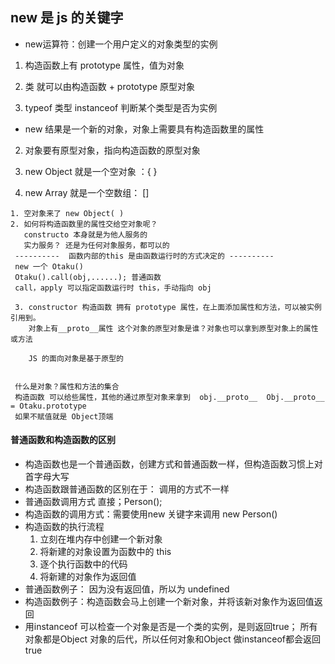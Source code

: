 ## new 是 js 的关键字
   - new运算符：创建一个用户定义的对象类型的实例
   1. 构造函数上有 prototype 属性，值为对象
   2. 类 就可以由构造函数 + prototype 原型对象

   3. typeof 类型 instanceof 判断某个类型是否为实例

   - new 结果是一个新的对象，对象上需要具有构造函数里的属性
   2. 对象要有原型对象，指向构造函数的原型对象

   3. new Object 就是一个空对象 ：{ }
   4. new Array 就是一个空数组： []

    1. 空对象来了 new Object( )
    2. 如何将构造函数里的属性交给空对象呢？
       constructo 本身就是为他人服务的
       实力服务？ 还是为任何对象服务，都可以的
     ----------  函数内部的this 是由函数运行时的方式决定的 ----------
     new 一个 Otaku() 
     Otaku().call(obj,......); 普通函数
     call，apply 可以指定函数运行时 this，手动指向 obj

     3. constructor 构造函数 拥有 prototype 属性，在上面添加属性和方法，可以被实例引用到。
        对象上有__proto__属性 这个对象的原型对象是谁？对象也可以拿到原型对象上的属性或方法

        JS 的面向对象是基于原型的


     什么是对象？属性和方法的集合 
     构造函数 可以给些属性，其他的通过原型对象来拿到  obj.__proto__  Obj.__proto__ = Otaku.prototype
     如果不赋值就是 Object顶端


#### 普通函数和构造函数的区别
- 构造函数也是一个普通函数，创建方式和普通函数一样，但构造函数习惯上对 首字母大写
- 构造函数跟普通函数的区别在于： 调用的方式不一样
- 普通函数调用方式 直接；Person();
- 构造函数的调用方式：需要使用new 关键字来调用 new Person()
- 构造函数的执行流程  
  1. 立刻在堆内存中创建一个新对象
  2. 将新建的对象设置为函数中的 this
  3. 逐个执行函数中的代码
  4. 将新建的对象作为返回值
 - 普通函数例子： 因为没有返回值，所以为 undefined
 - 构造函数例子：构造函数会马上创建一个新对象，并将该新对象作为返回值返回
 - 用instanceof 可以检查一个对象是否是一个类的实例，是则返回true；
 所有对象都是Object 对象的后代，所以任何对象和Object 做instanceof都会返回true